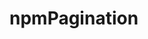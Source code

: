 # npmPagination

<Pagination totalCount={this.state.totalCount} onValueChanged={this.onPageChanged} pageNumber={this.state.pageNumber} countPerPage={this.state.countPerPage} />